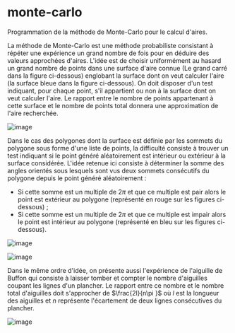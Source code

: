 # monte-carlo
Programmation de la méthode de Monte-Carlo pour le calcul d'aires.

La méthode de Monte-Carlo est une méthode probabiliste consistant à répéter une expérience un grand nombre de fois pour en déduire des valeurs approchées d'aires.
L'idée est de choisir uniformément au hasard un grand nombre de points dans une surface d'aire connue (Le grand carré dans la figure ci-dessous) englobant la surface dont on veut calculer l'aire (la surface bleue dans la figure ci-dessous).
On doit disposer d'un test indiquant, pour chaque point, s'il appartient ou non à la surface dont on veut calculer l'aire. Le rapport entre le nombre de points appartenant à cette surface et le nombre de points total donnera une approximation de l'aire recherchée. 

![image](https://user-images.githubusercontent.com/46868436/188307064-77272333-597c-4489-b02a-b25aae09f024.png)

Dans le cas des polygones dont la surface est définie par les sommets du polygone sous forme d'une liste de points, la difficulté consiste à trouver un test indiquant si le point généré aléatoirement est intérieur ou extérieur à la surface considérée. 
L'idée retenue ici consiste à déterminer la somme des angles orientés sous lesquels sont vus deux sommets consécutifs du polygone depuis le point généré aléatoirement : 
- Si cette somme est un multiple de $2\pi$ et que ce multiple est pair alors le point est extérieur au polygone (représenté en rouge sur les figures ci-dessous) ;
- Si cette somme est un multiple de $2\pi$ et que ce multiple est impair alors le point est intérieur au polygone (représenté en bleu sur les figures ci-dessous).

![image](https://user-images.githubusercontent.com/46868436/188307241-9f0c8be1-f879-4885-8cb0-c5396e88ef4c.png)

![image](https://user-images.githubusercontent.com/46868436/188307271-082ab8d9-1e82-47a1-b9a6-638a2c064ff0.png)

Dans le même ordre d'idée, on présente aussi l'expérience de l'aiguille de Buffon qui consiste à laisser tomber et compter le nombre d'aiguilles coupant les lignes d'un plancher. Le rapport entre ce nombre et le nombre total d'aiguilles doit s'approcher de $\frac{2l}{n\pi }$ où $l$ est la longueur des aiguilles et $n$ représente l'écartement de deux lignes consécutives du plancher. 

![image](https://user-images.githubusercontent.com/46868436/189622776-1b04e473-11f2-43c7-9504-1bbff2e11304.png)

